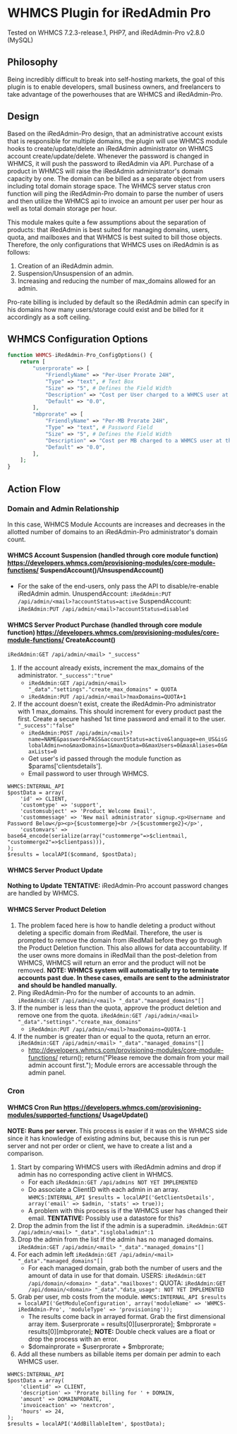 # WHMCS Plugin for iRedAdmin Pro
Tested on WHMCS 7.2.3-release.1, PHP7, and iRedAdmin-Pro v2.8.0 (MySQL)

## Philosophy
Being incredibly difficult to break into self-hosting markets, the goal of this plugin is to enable developers, small business owners, and freelancers to take advantage of the powerhouses that are WHMCS and iRedAdmin-Pro.

## Design
Based on the iRedAdmin-Pro design, that an administrative account exists that is responsible for multiple domains, the plugin will use WHMCS module hooks to create/update/delete an iRedAdmin administrator on WHMCS account create/update/delete. Whenever the password is changed in WHMCS, it will push the password to iRedAdmin via API.
Purchase of a product in WHMCS will raise the iRedAdmin administrator's domain capacity by one. The domain can be billed as a separate object from users including total domain storage space.
The WHMCS server status cron function will ping the iRedAdmin-Pro domain to parse the number of users and then utilize the WHMCS api to invoice an amount per user per hour as well as total domain storage per hour.

This module makes quite a few assumptions about the separation of products: that iRedAdmin is best suited for managing domains, users, quota, and mailboxes and that WHMCS is best suited to bill those objects. Therefore, the only configurations that WHMCS uses on iRedAdmin is as follows:
1) Creation of an iRedAdmin admin.
2) Suspension/Unsuspension of an admin.
3) Increasing and reducing the number of max_domains allowed for an admin.

Pro-rate billing is included by default so the iRedAdmin admin can specify in his domains how many users/storage could exist and be billed for it accordingly as a soft ceiling.

## WHMCS Configuration Options
```php
function WHMCS-iRedAdmin-Pro_ConfigOptions() {
    return [
        "userprorate" => [
            "FriendlyName" => "Per-User Prorate 24H",
            "Type" => "text", # Text Box
            "Size" => "5", # Defines the Field Width
            "Description" => "Cost per User charged to a WHMCS user at the end of every 24H period.",
            "Default" => "0.0",
        ],
        "mbprorate" => [
            "FriendlyName" => "Per-MB Prorate 24H",
            "Type" => "text", # Password Field
            "Size" => "5", # Defines the Field Width
            "Description" => "Cost per MB charged to a WHMCS user at the end of every 24H period.",
            "Default" => "0.0",
        ],
    ];
}
```

## Action Flow
### Domain and Admin Relationship
In this case, WHMCS Module Accounts are increases and decreases in the allotted number of domains to an iRedAdmin-Pro administrator's domain count.

#### WHMCS Account Suspension (handled through core module function) https://developers.whmcs.com/provisioning-modules/core-module-functions/ SuspendAccount()/UnsuspendAccount()
* For the sake of the end-users, only pass the API to disable/re-enable iRedAdmin admin.
UnuspendAccount: `iRedAdmin:PUT /api/admin/<mail>?accountStatus=active`
SuspendAccount: `iRedAdmin:PUT /api/admin/<mail>?accountStatus=disabled`

#### WHMCS Server Product Purchase (handled through core module function) https://developers.whmcs.com/provisioning-modules/core-module-functions/ CreateAccount()
`iRedAdmin:GET /api/admin/<mail> "_success"`
1. If the account already exists, increment the max_domains of the administrator. `"_success":"true"`
    * `iRedAdmin:GET /api/admin/<mail> "_data"."settings"."create_max_domains" = QUOTA`
    * `iRedAdmin:PUT /api/admin/<mail>?maxDomains=QUOTA+1`
2. If the account doesn't exist, create the iRedAdmin-Pro administrator with 1 max_domains. This should increment for every product past the first. Create a secure hashed 1st time password and email it to the user. `"_success":"false"`
    * `iRedAdmin:POST /api/admin/<mail>?name=NAME&password=PASS&accountStatus=active&language=en_US&isGlobalAdmin=no&maxDomains=1&maxQuota=0&maxUsers=0&maxAliases=0&maxLists=0`
    * Get user's id passed through the module function as $params['clientsdetails'].
    * Email password to user through WHMCS.
```
WHMCS:INTERNAL_API 
$postData = array(
    'id' => CLIENT,
    'customtype' => 'support',
    'customsubject' => 'Product Welcome Email',
    'custommessage' => 'New mail administrator signup.<p>Username and Password Below</p><p>{$custommerge}<br />{$custommerge2}</p>',
    'customvars' => base64_encode(serialize(array("custommerge"=>$clientmail, "custommerge2"=>$clientpass))),
);
$results = localAPI($command, $postData);
```

#### WHMCS Server Product Update
**Nothing to Update**
**TENTATIVE:** iRedAdmin-Pro account password changes are handled by WHMCS.

#### WHMCS Server Product Deletion 
1. The problem faced here is how to handle deleting a product without deleting a specific domain from iRedMail. Therefore, the user is prompted to remove the domain from iRedMail before they go through the Product Deletion function. This also allows for data accountability. If the user owns more domains in iRedMail than the post-deletion from WHMCS, WHMCS will return an error and the product will not be removed. **NOTE: WHMCS system will automatically try to terminate accounts past due. In these cases, emails are sent to the administrator and should be handled manually.**
2. Ping iRedAdmin-Pro for the number of accounts to an admin. `iRedAdmin:GET /api/admin/<mail> "_data"."managed_domains"[]`
3. If the number is less than the quota, approve the product deletion and remove one from the quota. `iRedAdmin:GET /api/admin/<mail> "_data"."settings"."create_max_domains"`
    * `iRedAdmin:PUT /api/admin/<mail>?maxDomains=QUOTA-1`
4. If the number is greater than or equal to the quota, return an error. `iRedAdmin:GET /api/admin/<mail> "_data"."managed_domains"[]`
    * http://developers.whmcs.com/provisioning-modules/core-module-functions/ return();
      return("Please remove the domain from your mail admin account first.");
      Module errors are accessable through the admin panel.

### Cron
#### WHMCS Cron Run https://developers.whmcs.com/provisioning-modules/supported-functions/ UsageUpdate()
**NOTE: Runs per server.**
This process is easier if it was on the WHMCS side since it has knowledge of existing admins but, because this is run per server and not per order or client, we have to create a list and a comparison.
1. Start by comparing WHMCS users with iRedAdmin admins and drop if admin has no corresponding active client in WHMCS.
    * For each `iRedAdmin:GET /api/admins NOT YET IMPLEMENTED`
    * Do associate a ClientID with each admin in an array. `WHMCS:INTERNAL_API $results = localAPI('GetClientsDetails', array('email' => $admin, 'stats' => true));`
    * A problem with this process is if the WHMCS user has changed their email.
    **TENTATIVE:** Possibly use a datastore for this?
2. Drop the admin from the list if the admin is a superadmin. `iRedAdmin:GET /api/admin/<mail> "_data"."isglobaladmin":1`
3. Drop the admin from the list if the admin has no managed domains. `iRedAdmin:GET /api/admin/<mail> "_data"."managed_domains"[]`
4. For each admin left `iRedAdmin:GET /api/admin/<mail> "_data"."managed_domains"[]`
    * For each managed domain, grab both the number of users and the amount of data in use for that domain. 
    USERS: `iRedAdmin:GET /api/domain/<domain> "_data"."mailboxes":`
    QUOTA: `iRedAdmin:GET /api/domain/<domain> "_data"."data_usage": NOT YET IMPLEMENTED`
5. Grab per user, mb costs from the module. `WHMCS:INTERNAL_API $results = localAPI('GetModuleConfiguration', array('moduleName' => 'WHMCS-iRedAdmin-Pro', 'moduleType' => 'provisioning'));`
   * The results come back in arrayed format. Grab the first dimensional array item.
     $userprorate = results[0][userprorate];
     $mbprorate = results[0][mbprorate];
     **NOTE:** Double check values are a float or drop the process with an error.
   * $domainprorate = $userprorate + $mbprorate;
6. Add all these numbers as billable items per domain per admin to each WHMCS user. 
```
WHMCS:INTERNAL_API
$postData = array(
    'clientid' => CLIENT,
    'description' => 'Prorate billing for ' + DOMAIN,
    'amount' => DOMAINPRORATE,
    'invoiceaction' => 'nextcron',
    'hours' => 24,
);
$results = localAPI('AddBillableItem', $postData);
```
